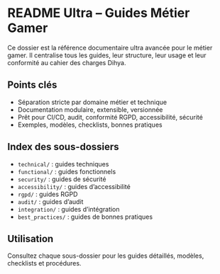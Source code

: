 # README Ultra – Guides Métier Gamer

Ce dossier est la référence documentaire ultra avancée pour le métier gamer. Il centralise tous les guides, leur structure, leur usage et leur conformité au cahier des charges Dihya.

## Points clés
- Séparation stricte par domaine métier et technique
- Documentation modulaire, extensible, versionnée
- Prêt pour CI/CD, audit, conformité RGPD, accessibilité, sécurité
- Exemples, modèles, checklists, bonnes pratiques

## Index des sous-dossiers
- `technical/` : guides techniques
- `functional/` : guides fonctionnels
- `security/` : guides de sécurité
- `accessibility/` : guides d’accessibilité
- `rgpd/` : guides RGPD
- `audit/` : guides d’audit
- `integration/` : guides d’intégration
- `best_practices/` : guides de bonnes pratiques

## Utilisation
Consultez chaque sous-dossier pour les guides détaillés, modèles, checklists et procédures.
